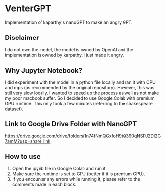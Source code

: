 # VenterGPT

Implementation of kaparthy's nanoGPT to make an angry GPT.

## Disclaimer

I do not own the model, the model is owned by OpenAI and the implementation is owned by karpathy. I just made it angry.

## Why Jupyter Notebook?

I did experiment with the model in a python file locally and ran it with CPU and mps (as recommended by the original repository). However, this was still very slow locally. I wanted to speed up the process as well as not make my poor macbook suffer. So I decided to use Google Colab with premium GPU runtime. This only took a few minutes (referring to the shakespeare dataset).

## Link to Google Drive Folder with NanoGPT

<https://drive.google.com/drive/folders/1n74fNmQGxfoH9tQ390qNSPJ2DI2G7amM?usp=share_link>

## How to use

1. Open the ipynb file in Google Colab and run it.
2. Make sure the runtime is set to GPU (better if it is premium GPU).
3. If you encounter any errors while running it, please refer to the comments made in each block.
